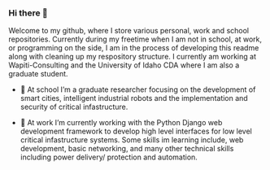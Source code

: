 ### Hi there 👋

Welcome to my github, where I store various personal, work and school repositories. Currently during my freetime when I am not in school, at work, or programming on the side, I am in the process of developing this readme along with cleaning up my respository structure. I currently am working at Wapiti-Consulting and the University of Idaho CDA where I am also a graduate student.

- 🌱 At school I’m a graduate researcher focusing on the development of smart cities, intelligent industrial robots and the implementation and security of critical infastructure.

 - 🔭 At work I’m currently working with the Python Django web development framework to develop high level interfaces for low level critical infastructure systems. Some skills im learning include, web development, basic networking, and many other technical skills including power delivery/ protection and automation.

<!--
**hunterdhawkins/hunterdhawkins** is a ✨ _special_ ✨ repository because its `README.md` (this file) appears on your GitHub profile.

Here are some ideas to get you started:

- 🔭 I’m currently working on ...
- 🌱 I’m currently learning ...
- 👯 I’m looking to collaborate on ...
- 🤔 I’m looking for help with ...
- 💬 Ask me about ...
- 📫 How to reach me: ...
- 😄 Pronouns: ...
- ⚡ Fun fact: ...
-->
